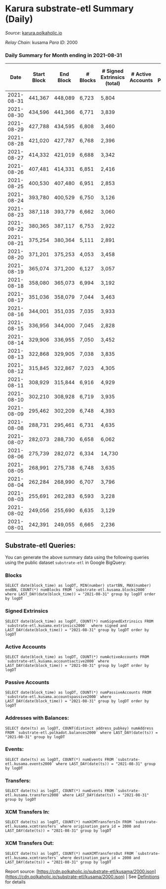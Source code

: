 # Karura substrate-etl Summary (Daily)

_Source_: [karura.polkaholic.io](https://karura.polkaholic.io)

*Relay Chain*: kusama
*Para ID*: 2000



### Daily Summary for Month ending in 2021-08-31


| Date | Start Block | End Block | # Blocks | # Signed Extrinsics (total) | # Active Accounts | # Passive | # New | # Addresses with Balances | # Events | # Transfers | # XCM Transfers In | # XCM Transfers Out | Issues | 
| ---- | ----------- | --------- | -------- | --------------------------- | ----------------- | --------- | ----- | ------------------------- | -------- | ----------- | ------------------ | ------------------- | ------ |
| 2021-08-31 | 441,367 | 448,089 | 6,723 | 5,804 |  |  |  | 63,306 | 219,913 | 44,228 ($10,405,410.57) |   | 481 ($3,097,254.07) |  |
| 2021-08-30 | 434,596 | 441,366 | 6,771 | 3,839 |  |  |  | 53,128 | 46,696 | 6,300 ($6,188,680.05) |   | 318 ($1,677,273.92) |  |
| 2021-08-29 | 427,788 | 434,595 | 6,808 | 3,460 |  |  |  | 53,048 | 44,641 | 6,070 ($4,790,718.24) |   | 242 ($1,640,590.43) |  |
| 2021-08-28 | 421,020 | 427,787 | 6,768 | 2,396 |  |  |  | 52,977 | 38,633 | 4,565 ($2,509,551.99) |   | 173 ($650,031.41) |  |
| 2021-08-27 | 414,332 | 421,019 | 6,688 | 3,342 |  |  |  | 52,959 | 43,245 | 5,796 ($7,767,325.04) |   | 260 ($3,161,686.09) |  |
| 2021-08-26 | 407,481 | 414,331 | 6,851 | 2,416 |  |  |  |  | 39,071 | 4,691 ($4,406,279.78) |   | 92 ($561,718.62) |  |
| 2021-08-25 | 400,530 | 407,480 | 6,951 | 2,853 |  |  |  |  | 41,661 | 5,278 ($3,114,220.89) |   | 72 ($254,848.29) |  |
| 2021-08-24 | 393,780 | 400,529 | 6,750 | 3,126 |  |  |  |  | 42,417 | 5,539 ($3,970,722.46) |   | 70 ($425,210.49) |  |
| 2021-08-23 | 387,118 | 393,779 | 6,662 | 3,060 |  |  |  |  | 41,110 | 5,208 ($2,953,286.36) |   | 101 ($471,737.13) |  |
| 2021-08-22 | 380,365 | 387,117 | 6,753 | 2,922 |  |  |  |  | 41,299 | 5,248 ($1,920,674.43) |   | 119 ($902,668.98) |  |
| 2021-08-21 | 375,254 | 380,364 | 5,111 | 2,891 |  |  |  |  | 33,599 | 4,357 ($2,530,602.24) |   | 110 ($761,540.48) |  |
| 2021-08-20 | 371,201 | 375,253 | 4,053 | 3,458 |  |  |  |  | 32,544 | 4,741 ($4,027,884.53) |   | 129 ($923,254.26) |  |
| 2021-08-19 | 365,074 | 371,200 | 6,127 | 3,057 |  |  |  |  | 39,356 | 5,183 ($4,193,450.51) |   | 102 ($1,013,341.28) |  |
| 2021-08-18 | 358,080 | 365,073 | 6,994 | 3,192 |  |  |  |  | 43,147 | 5,479 ($4,274,536.88) |   | 90 ($1,115,139.57) |  |
| 2021-08-17 | 351,036 | 358,079 | 7,044 | 3,463 |  |  |  |  | 44,879 | 5,851 ($5,044,248.80) |   | 92 ($483,959.37) |  |
| 2021-08-16 | 344,001 | 351,035 | 7,035 | 3,933 |  |  |  |  | 47,696 | 6,493 ($6,592,970.32) |   | 137 ($1,415,746.02) |  |
| 2021-08-15 | 336,956 | 344,000 | 7,045 | 2,828 |  |  |  |  | 41,932 | 5,169 ($1,995,451.36) |   | 43 ($344,999.40) |  |
| 2021-08-14 | 329,906 | 336,955 | 7,050 | 3,452 |  |  |  |  | 45,390 | 5,831 ($2,580,820.22) |   | 71 ($576,446.00) |  |
| 2021-08-13 | 322,868 | 329,905 | 7,038 | 3,835 |  |  |  |  | 47,171 | 6,246 ($4,248,605.71) |   | 85 ($334,385.96) |  |
| 2021-08-12 | 315,845 | 322,867 | 7,023 | 4,305 |  |  |  |  | 52,572 | 8,518 ($4,949,684.20) |   | 117 ($522,823.33) |  |
| 2021-08-11 | 308,929 | 315,844 | 6,916 | 4,929 |  |  |  |  | 53,653 | 7,942 ($7,991,100.99) |   | 123 ($1,855,094.41) |  |
| 2021-08-10 | 302,210 | 308,928 | 6,719 | 3,935 |  |  |  |  | 47,940 | 6,724 ($3,469,141.83) |   | 128 ($592,248.45) |  |
| 2021-08-09 | 295,462 | 302,209 | 6,748 | 4,393 |  |  |  |  | 51,323 | 7,565 ($6,338,748.43) |   | 132 ($380,232.21) |  |
| 2021-08-08 | 288,731 | 295,461 | 6,731 | 4,635 |  |  |  |  | 52,005 | 7,647 ($4,831,026.47) |   | 109 ($1,274,957.44) |  |
| 2021-08-07 | 282,073 | 288,730 | 6,658 | 6,062 |  |  |  |  | 59,796 | 9,647 ($17,016,833.50) |   | 153 ($4,103,981.06) |  |
| 2021-08-06 | 275,739 | 282,072 | 6,334 | 14,730 |  |  |  |  | 112,615 | 22,635 ($42,653,031.32) |   | 181 ($1,351,977.91) |  |
| 2021-08-05 | 268,991 | 275,738 | 6,748 | 3,635 |  |  |  |  | 27,434 | 2,171 ($1,547,128.85) |   | 77 ($318,942.74) |  |
| 2021-08-04 | 262,284 | 268,990 | 6,707 | 3,796 |  |  |  |  | 29,665 | 2,825 ($1,948,093.90) |   | 71 ($479,161.36) |  |
| 2021-08-03 | 255,691 | 262,283 | 6,593 | 3,228 |  |  |  |  | 26,509 | 2,384 ($1,075,944.27) |   | 82 ($520,094.96) |  |
| 2021-08-02 | 249,056 | 255,690 | 6,635 | 3,129 |  |  |  |  | 26,711 | 2,559 ($2,483,380.63) |   | 94 ($634,926.63) |  |
| 2021-08-01 | 242,391 | 249,055 | 6,665 | 2,236 |  |  |  |  | 25,863 | 2,841 ($1,799,543.14) |   | 93 ($502,593.56) |  |

## Substrate-etl Queries:
You can generate the above summary data using the following queries using the public dataset `substrate-etl` in Google BigQuery:


### Blocks
```
SELECT date(block_time) as logDT, MIN(number) startBN, MAX(number) endBN, COUNT(*) numBlocks FROM `substrate-etl.kusama.blocks2000`  where LAST_DAY(date(block_time)) = "2021-08-31" group by logDT order by logDT
```


### Signed Extrinsics
```
SELECT date(block_time) as logDT, COUNT(*) numSignedExtrinsics FROM `substrate-etl.kusama.extrinsics2000`  where signed and LAST_DAY(date(block_time)) = "2021-08-31" group by logDT order by logDT
```


### Active Accounts
```
SELECT date(block_time) as logDT, COUNT(*) numActiveAccounts FROM `substrate-etl.kusama.accountsactive2000` where LAST_DAY(date(block_time)) = "2021-08-31" group by logDT order by logDT
```


### Passive Accounts
```
SELECT date(block_time) as logDT, COUNT(*) numPassiveAccounts FROM `substrate-etl.kusama.accountspassive2000` where LAST_DAY(date(block_time)) = "2021-08-31" group by logDT order by logDT
```


### Addresses with Balances:
```
SELECT date(ts) as logDT, COUNT(distinct address_pubkey) numAddress FROM `substrate-etl.polkadot.balances2000` where LAST_DAY(date(ts)) = "2021-08-31" group by logDT
```


### Events:
```
SELECT date(ts) as logDT, COUNT(*) numEvents FROM `substrate-etl.kusama.events2000` where LAST_DAY(date(ts)) = "2021-08-31" group by logDT
```


### Transfers:
```
SELECT date(ts) as logDT, COUNT(*) numEvents FROM `substrate-etl.kusama.transfers2000` where LAST_DAY(date(ts)) = "2021-08-31" group by logDT
```


### XCM Transfers In:
```
SELECT date(ts) as logDT, COUNT(*) numXCMTransfersIn FROM `substrate-etl.kusama.xcmtransfers` where origination_para_id = 2000 and LAST_DAY(date(ts)) = "2021-08-31" group by logDT
```


### XCM Transfers Out:
```
SELECT date(ts) as logDT, COUNT(*) numXCMTransfersOut FROM `substrate-etl.kusama.xcmtransfers` where destination_para_id = 2000 and LAST_DAY(date(ts)) = "2021-08-31" group by logDT
```



Report source: [https://cdn.polkaholic.io/substrate-etl/kusama/2000.json](https://cdn.polkaholic.io/substrate-etl/kusama/2000.json) | See [Definitions](/DEFINITIONS.md) for details
